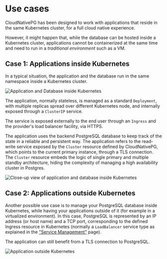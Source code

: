 # Use cases
<!-- SPDX-License-Identifier: CC-BY-4.0 -->

CloudNativePG has been designed to work with applications
that reside in the same Kubernetes cluster, for a full cloud native
experience.

However, it might happen that, while the database can be hosted
inside a Kubernetes cluster, applications cannot be containerized
at the same time and need to run in a *traditional environment* such 
as a VM.

## Case 1: Applications inside Kubernetes

In a typical situation, the application and the database run in the same
namespace inside a Kubernetes cluster.

![Application and Database inside Kubernetes](/images/apps-in-k8s.png)

The application, normally stateless, is managed as a standard `Deployment`,
with multiple replicas spread over different Kubernetes node, and internally
exposed through a `ClusterIP` service.

The service is exposed externally to the end user through an `Ingress` and the
provider's load balancer facility, via HTTPS.

The application uses the backend PostgreSQL database to keep track of the state
in a reliable and persistent way. The application refers to the read-write
service exposed by the `Cluster` resource defined by CloudNativePG,
which points to the current primary instance, through a TLS connection.  The
`Cluster` resource embeds the logic of single primary and multiple standby
architecture, hiding the complexity of managing a high availability cluster in
Postgres.

![Close-up view of application and database inside Kubernetes](/images/architecture-in-k8s.png)

## Case 2: Applications outside Kubernetes

Another possible use case is to manage your PostgreSQL database inside
Kubernetes, while having your applications outside of it (for example in a
virtualized environment). In this case, PostgreSQL is represented by an IP
address (or host name) and a TCP port, corresponding to the defined Ingress
resource in Kubernetes (normally a `LoadBalancer` service type as explained
in the ["Service Management"](service_management.md) page).

The application can still benefit from a TLS connection to PostgreSQL.

![Application outside Kubernetes](/images/apps-outside-k8s.png)
